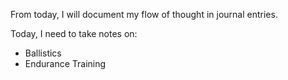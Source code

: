 From today, I will document my flow of thought in journal entries.

Today, I need to take notes on:
- Ballistics
- Endurance Training